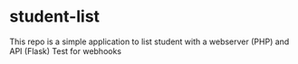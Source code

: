 # student-list 
This repo is a simple application to list student with a webserver (PHP) and API (Flask)
Test for webhooks
